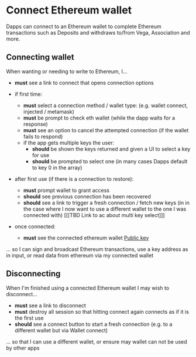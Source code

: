 # Connect Ethereum wallet

Dapps can connect to an Ethereum wallet to complete Ethereum transactions such as Deposits and withdraws to/from Vega,  Association and more.

## Connecting wallet

When wanting or needing to write to Ethereum, I...

- **must** see a link to connect that opens connection options

- if first time:
  - **must** select a connection method / wallet type: (e.g. wallet connect, injected / metamask)
  - **must** be prompt to check eth wallet (while the dapp waits for a response)
  - **must** see an option to cancel the attempted connection (if the wallet fails to respond)
  - if the app gets multiple keys the user: 
    - **should** be shown the keys returned and given a UI to select a key for use
    - **should** be prompted to select one (in many cases Dapps default to key 0 in the array)
- after first use (if there is a connection to restore):
  - **must** prompt wallet to grant access
  - **should** see previous connection has been recovered
  - **should** see a link to trigger a fresh connection / fetch new keys (in in the case where I now want to use a different wallet to the one I was connected with) [[[TBD Link to ac about multi key select]]]
- once connected:
  - **must** see the connected ethereum wallet [Public key](7001-DATA-data_display.md#public-keys) 

... so I can sign and broadcast Ethereum transactions, use a key address as in input, or read data from ethereum via my connected wallet 

## Disconnecting

When I'm finished using a connected Ethereum wallet I may wish to disconnect...

- **must** see a link to disconnect 
- **must** destroy all session so that hitting connect again connects as if it is the first use
- **should** see a connect button to start a fresh connection (e.g. to a different wallet but via Wallet connect)

... so that I can use a different wallet, or ensure may wallet can not be used by other apps 